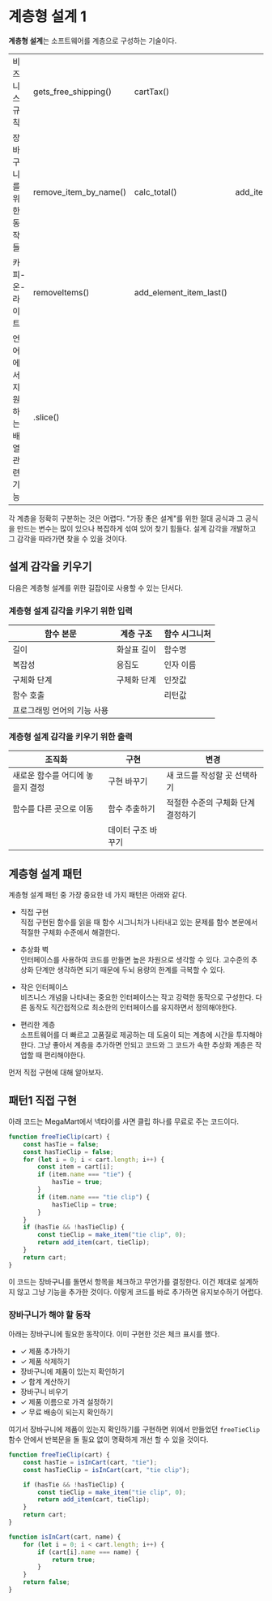 # 계층형 설계 1

**계층형 설계**는 소프트웨어를 계층으로 구성하는 기술이다.

|                                  |                       |                         |            |                  |
| -------------------------------- | --------------------- | ----------------------- | ---------- | ---------------- |
| 비즈니스 규칙                    | gets_free_shipping()  | cartTax()               |            |                  |
| 장바구니를 위한 동작들           | remove_item_by_name() | calc_total()            | add_item() | setPriceByName() |
| 카피-온-라이트                   | removeItems()         | add_element_item_last() |            |                  |
| 언어에서 지원하는 배열 관련 기능 | .slice()              |                         |            |                  |

각 계층을 정확히 구분하는 것은 어렵다. "가장 좋은 설계"를 위한 절대 공식과 그 공식을 만드는 변수는 많이 있으나 복잡하게 섞여 있어 찾기 힘들다. 설계 감각을 개발하고 그 감각을 따라가면 찾을 수 있을 것이다.

## 설계 감각을 키우기

다음은 계층형 설계를 위한 길잡이로 사용할 수 있는 단서다.

### 계층형 설계 감각을 키우기 위한 입력

| 함수 본문                   | 계층 구조   | 함수 시그니처 |
| --------------------------- | ----------- | ------------- |
| 길이                        | 화살표 길이 | 함수명        |
| 복잡성                      | 응집도      | 인자 이름     |
| 구체화 단계                 | 구체화 단계 | 인잣값        |
| 함수 호출                   |             | 리턴값        |
| 프로그래밍 언어의 기능 사용 |             |               |

### 계층형 설계 감각을 키우기 위한 출력

| 조직화                           | 구현               | 변경                               |
| -------------------------------- | ------------------ | ---------------------------------- |
| 새로운 함수를 어디에 놓을지 결정 | 구현 바꾸기        | 새 코드를 작성할 곳 선택하기       |
| 함수를 다른 곳으로 이동          | 함수 추출하기      | 적절한 수준의 구체화 단계 결정하기 |
|                                  | 데이터 구조 바꾸기 |                                    |

## 계층형 설계 패턴

계층형 설계 패턴 중 가장 중요한 네 가지 패턴은 아래와 같다.

-   직접 구현  
    직접 구현된 함수를 읽을 때 함수 시그니처가 나타내고 있는 문제를 함수 본문에서 적절한 구체화 수준에서 해결한다.

-   추상화 벽  
    인터페이스를 사용하여 코드를 만들면 높은 차원으로 생각할 수 있다. 고수준의 추상화 단계만 생각하면 되기 때문에 두뇌 용량의 한계를 극복할 수 있다.

-   작은 인터페이스  
    비즈니스 개념을 나타내는 중요한 인터페이스는 작고 강력한 동작으로 구성한다. 다른 동작도 직간접적으로 최소한의 인터페이스를 유지하면서 정의해야한다.

-   편리한 계층  
    소프트웨어를 더 빠르고 고품질로 제공하는 데 도움이 되는 계층에 시간을 투자해야한다. 그냥 좋아서 계층을 추가하면 안되고 코드와 그 코드가 속한 추상화 계층은 작업할 때 편리해야한다.

먼저 직접 구현에 대해 알아보자.

## 패턴1 직접 구현

아래 코드는 MegaMart에서 넥타이를 사면 클립 하나를 무료로 주는 코드이다.

```javascript
function freeTieClip(cart) {
    const hasTie = false;
    const hasTieClip = false;
    for (let i = 0; i < cart.length; i++) {
        const item = cart[i];
        if (item.name === "tie") {
            hasTie = true;
        }
        if (item.name === "tie clip") {
            hasTieClip = true;
        }
    }
    if (hasTie && !hasTieClip) {
        const tieClip = make_item("tie clip", 0);
        return add_item(cart, tieClip);
    }
    return cart;
}
```

이 코드는 장바구니를 돌면서 항목을 체크하고 무언가를 결정한다. 이건 제대로 설계하지 않고 그냥 기능을 추가한 것이다. 이렇게 코드를 바로 추가하면 유지보수하기 어렵다.

### 장바구니가 해야 할 동작

아래는 장바구니에 필요한 동작이다. 이미 구현한 것은 체크 표시를 했다.

-   ✓ 제품 추가하기
-   ✓ 제품 삭제하기
-   장바구니에 제품이 있는지 확인하기
-   ✓ 함계 계산하기
-   장바구니 비우기
-   ✓ 제품 이름으로 가격 설정하기
-   ✓ 무료 배송이 되는지 확인하기

여기서 장바구니에 제품이 있는지 확인하기를 구현하면 위에서 만들었던 `freeTieClip`함수 안에서 반복문을 돌 필요 없이 명확하게 개선 할 수 있을 것이다.

```javascript
function freeTieClip(cart) {
    const hasTie = isInCart(cart, "tie");
    const hasTieClip = isInCart(cart, "tie clip");

    if (hasTie && !hasTieClip) {
        const tieClip = make_item("tie clip", 0);
        return add_item(cart, tieClip);
    }
    return cart;
}

function isInCart(cart, name) {
    for (let i = 0; i < cart.length; i++) {
        if (cart[i].name === name) {
            return true;
        }
    }
    return false;
}
```
